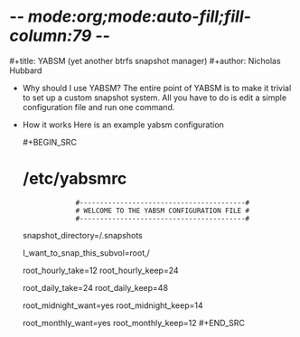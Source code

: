 # -*- mode:org;mode:auto-fill;fill-column:79 -*-
#+title: YABSM (yet another btrfs snapshot manager)
#+author: Nicholas Hubbard

* Why should I use YABSM?
  The entire point of YABSM is to make it trivial to set up a custom snapshot
  system. All you have to do is edit a simple configuration file and run one
  command. 

* How it works
  Here is an example yabsm configuration

  #+BEGIN_SRC  
  # /etc/yabsmrc
                                        
                   #-----------------------------------------#
                   # WELCOME TO THE YABSM CONFIGURATION FILE #
                   #-----------------------------------------#

  snapshot_directory=/.snapshots

  I_want_to_snap_this_subvol=root,/

  root_hourly_take=12
  root_hourly_keep=24

  root_daily_take=24
  root_daily_keep=48

  root_midnight_want=yes
  root_midnight_keep=14

  root_monthly_want=yes
  root_monthly_keep=12
  #+END_SRC  
